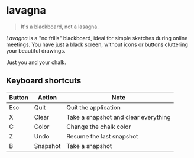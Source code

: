 # lavagna

> It's a blackboard, not a lasagna.

*Lavagna* is a "no frills" blackboard, ideal for simple sketches during online
meetings. You have just a black screen, without icons or buttons cluttering
your beautiful drawings. 

Just you and your chalk.

## Keyboard shortcuts

| Button | Action   | Note                                 |
|--------|----------|--------------------------------------|
| Esc    | Quit     | Quit the application                 |
| X      | Clear    | Take a snapshot and clear everything |
| C      | Color    | Change the chalk color               |
| Z      | Undo     | Resume the last snapshot             |
| B      | Snapshot | Take a snapshot                      |
